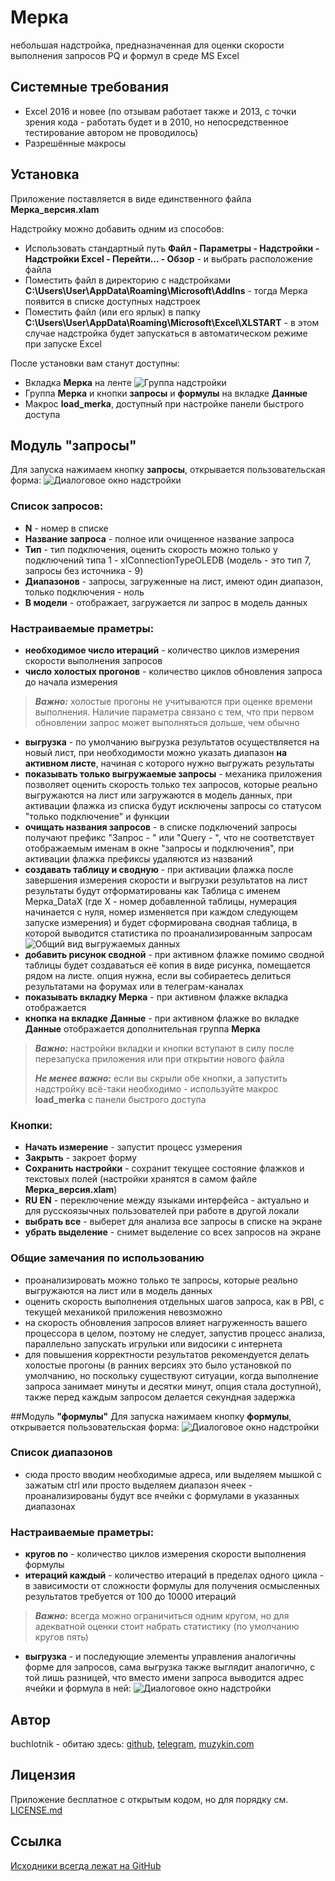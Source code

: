 # Мерка
небольшая надстройка, предназначенная для оценки скорости выполнения запросов PQ и формул в среде MS Excel
## Системные требования
- Excel 2016 и новее (по отзывам работает также и 2013, с точки зрения кода - работать будет и в 2010, но непосредственное тестирование автором не проводилось)
- Разрешённые макросы

## Установка
Приложение поставляется в виде единственного файла **Мерка_версия.xlam**

Надстройку можно добавить одним из способов:
- Использовать стандартный путь **Файл - Параметры - Надстройки - Надстройки Excel - Перейти... - Обзор** - и выбрать расположение файла
- Поместить файл в директорию с надстройками **C:\Users\User\AppData\Roaming\Microsoft\AddIns** - тогда Мерка появится в списке доступных надстроек
- Поместить файл (или его ярлык) в папку **C:\Users\User\AppData\Roaming\Microsoft\Excel\XLSTART** - в этом случае надстройка будет запускаться в автоматическом режиме при запуске Excel

После установки вам станут доступны:
- Вкладка **Мерка** на ленте
![Группа надстройки](https://github.com/buchlotnik/Merka/blob/main/merka2.png)
- Группа **Мерка** и кнопки **запросы** и **формулы** на вкладке **Данные**
- Макрос **load_merka**, доступный при настройке панели быстрого доступа

## Модуль **"запросы"**
Для запуска нажимаем кнопку **запросы**, открывается пользовательская форма:
![Диалоговое окно надстройки](https://github.com/buchlotnik/Merka/blob/main/2.0_queries.png)
### Список запросов:
- **N** - номер в списке
- **Название запроса** - полное или очищенное название запроса
- **Тип** - тип подключения, оценить скорость можно только у подключений типа 1 - xlConnectionTypeOLEDB (модель - это тип 7, запросы без источника - 9)
- **Диапазонов** - запросы, загруженные на лист, имеют один диапазон, только подключения - ноль
- **В модели** - отображает, загружается ли запрос в модель данных

### Настраиваемые праметры:
- **необходимое число итераций** - количество циклов измерения скорости выполнения запросов
- **число холостых прогонов** - количество циклов обновления запроса до начала измерения
> **_Важно:_** холостые прогоны не учитываются при оценке времени выполнения. Наличие параметра связано с тем, что при первом обновлении запрос может выполняться дольше, чем обычно
- **выгрузка** - по умолчанию выгрузка результатов осуществляется на новый лист, при необходимости можно указать диапазон **на активном листе**, начиная с которого нужно выгружать результаты
- **показывать только выгружаемые запросы** - механика приложения позволяет оценить скорость только тех запросов, которые реально выгружаются на лист или загружаются в модель данных, при активации флажка из списка будут исключены запросы со статусом "только подключение" и функции
- **очищать названия запросов** - в списке подключений запросы получают префикс "Запрос - " или "Query - ", что не соответствует отображаемым именам в окне "запросы и подключения", при активации флажка префиксы удаляются из названий
- **создавать таблицу и сводную** - при активации флажка после завершения измерения скорости и выгрузки результатов на лист результаты будут отформатированы как Таблица с именем Мерка_DataX (где X - номер добавленной таблицы, нумерация начинается с нуля, номер изменяется при каждом следующем запуске измерения) и будет сформирована сводная таблица, в которой выводится статистика по проанализированным запросам
![Общий вид выгружаемых данных](https://github.com/buchlotnik/Merka/blob/main/2.0_queries_export.png)
- **добавить рисунок сводной** - при активном флажке помимо сводной таблицы будет создаваться её копия в виде рисунка, помещается рядом на листе. опция нужна, если вы собираетесь делиться результатами на форумах или в телеграм-каналах
- **показывать вкладку Мерка** - при активном флажке вкладка отображается
- **кнопка на вкладке Данные** - при активном флажке во вкладке **Данные** отображается дополнительная группа **Мерка** 
> **_Важно:_**  настройки вкладки и кнопки вступают в силу после перезапуска приложения или при открытии нового файла
> 
> **_Не менее важно:_**  если вы скрыли обе кнопки, а запустить надстройку всё-таки необходимо - используйте макрос **load_merka** с панели быстрого доступа

### Кнопки:
- **Начать измерение** - запустит процесс узмерения
- **Закрыть** - закроет форму
- **Сохранить настройки** - сохранит текущее состояние флажков и текстовых полей (настройки хранятся в самом файле **Мерка_версия.xlam**)
- **RU EN** - переключение между языками интерфейса - актуально и для русскоязычных пользователей при работе в другой локали
- **выбрать все** - выберет для анализа все запросы в списке на экране
- **убрать выделение** - снимет выделение со всех запросов на экране

### Общие замечания по использованию
- проанализировать можно только те запросы, которые реально выгружаются на лист или в модель данных
- оценить скорость выполнения отдельных шагов запроса, как в PBI, с текущей механикой приложения невозможно
- на скорость обновления запросов влияет нагруженность вашего процессора в целом, поэтому не следует, запустив процесс анализа, параллельно запускать игрульки или видосики с интернета
- для повышения корректности результатов рекомендуется делать холостые прогоны (в ранних версиях это было установкой по умолчанию, но поскольку существуют ситуации, когда выполнение запроса занимает минуты и десятки минут, опция стала доступной), также перед каждым запросом делается секундная задержка

##Модуль **"формулы"**
Для запуска нажимаем кнопку **формулы**, открывается пользовательская форма:
![Диалоговое окно надстройки](https://github.com/buchlotnik/Merka/blob/main/2.0_formulas.png)
### Список диапазонов
- сюда просто вводим необходимые адреса, или выделяем мышкой с зажатым ctrl или просто выделяем диапазон ячеек - проанализированы будут все ячейки с формулами в указанных диапазонах
### Настраиваемые праметры:
- **кругов по** - количество циклов измерения скорости выполнения формулы
- **итераций каждый** - количество итераций в пределах одного цикла - в зависимости от сложности формулы для получения осмысленных результатов требуется от 100 до 10000 итераций
> **_Важно:_** всегда можно ограничиться одним кругом, но для адекватной оценки стоит набрать статистику (по умолчанию кругов пять)
- **выгрузка** - и последующие элементы управления аналогичны форме для запросов, сама выгрузка также выглядит аналогично, с той лишь разницей, что вместо имени запроса выводится адрес ячейки и формула в ней:
![Диалоговое окно надстройки](https://github.com/buchlotnik/Merka/blob/main/2.0_formulas_export.png)

## Автор
buchlotnik - обитаю здесь: [github](https://github.com/buchlotnik), [telegram](https://t.me/pbi_pq_from_tank), [muzykin.com](https://muzykin.com) 


## Лицензия
Приложение бесплатное с открытым кодом, но для порядку см. [LICENSE.md](https://github.com/buchlotnik/Merka/blob/main/LICENSE)

## Ссылка
[Исходники всегда лежат на GitHub](https://github.com/buchlotnik/Merka)
